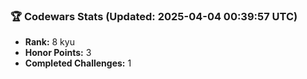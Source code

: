 ### 🏆 Codewars Stats (Updated: 2025-04-04 00:39:57 UTC)

- **Rank:** 8 kyu
- **Honor Points:** 3
- **Completed Challenges:** 1
